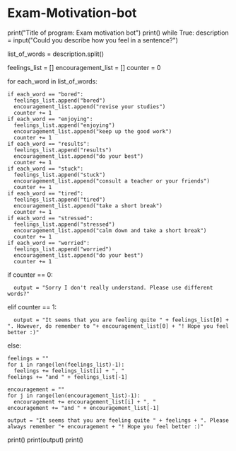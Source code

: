 # Exam-Motivation-bot
print("Title of program: Exam motivation bot")
print()
while True:
  description = input("Could you describe how you feel in a sentence?")

  list_of_words = description.split()

  feelings_list = []
  encouragement_list = []
  counter = 0
  
  for each_word in list_of_words:
    
    if each_word == "bored":
      feelings_list.append("bored")
      encouragement_list.append("revise your studies")
      counter += 1
    if each_word == "enjoying":
      feelings_list.append("enjoying")
      encouragement_list.append("keep up the good work")
      counter += 1
    if each_word == "results":
      feelings_list.append("results")
      encouragement_list.append("do your best")
      counter += 1
    if each_word == "stuck":
      feelings_list.append("stuck")
      encouragement_list.append("consult a teacher or your friends")
      counter += 1
    if each_word == "tired":
      feelings_list.append("tired")
      encouragement_list.append("take a short break")
      counter += 1
    if each_word == "stressed":
      feelings_list.append("stressed")
      encouragement_list.append("calm down and take a short break")
      counter += 1
    if each_word == "worried":
      feelings_list.append("worried")
      encouragement_list.append("do your best")
      counter += 1

  if counter == 0:
    
      output = "Sorry I don't really understand. Please use different words?"

  elif counter == 1:
    
      output = "It seems that you are feeling quite " + feelings_list[0] + ". However, do remember to "+ encouragement_list[0] + "! Hope you feel better :)"  

  else:

    feelings = ""    
    for i in range(len(feelings_list)-1):
      feelings += feelings_list[i] + ", "
    feelings += "and " + feelings_list[-1]
    
    encouragement = ""    
    for j in range(len(encouragement_list)-1):
      encouragement += encouragement_list[i] + ", "
    encouragement += "and " + encouragement_list[-1]

    output = "It seems that you are feeling quite " + feelings + ". Please always remember "+ encouragement + "! Hope you feel better :)"

  print()
  print(output)
  print()

